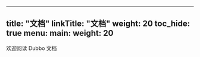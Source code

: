 
---
title: "文档"
linkTitle: "文档"
weight: 20
toc_hide: true
menu:
  main:
    weight: 20
---

欢迎阅读 Dubbo 文档


